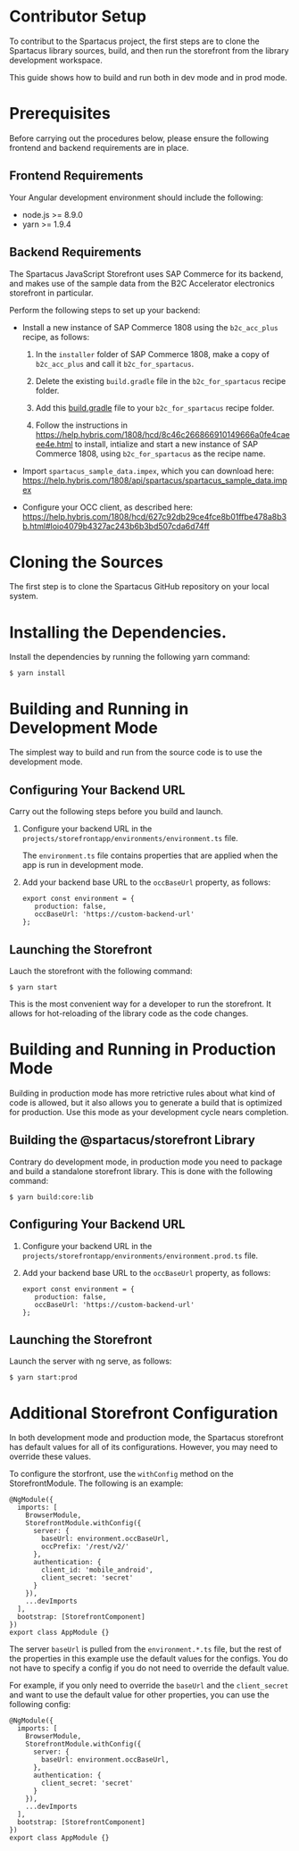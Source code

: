 # Contributor Setup

To contribut to the Spartacus project, the first steps are to clone the Spartacus library sources, build, and then run the storefront from the library development workspace.

This guide shows how to build and run both in dev mode and in prod mode.

# Prerequisites

Before carrying out the procedures below, please ensure the following frontend and backend requirements are in place.

## Frontend Requirements

Your Angular development environment should include the following:

- node.js >= 8.9.0
- yarn >= 1.9.4

## Backend Requirements

The Spartacus JavaScript Storefront uses SAP Commerce for its backend, and makes use of the sample data from the B2C Accelerator electronics storefront in particular.

Perform the following steps to set up your backend:

- Install a new instance of SAP Commerce 1808 using the `b2c_acc_plus` recipe, as follows:

   1. In the `installer` folder of SAP Commerce 1808, make a copy of `b2c_acc_plus` and call it `b2c_for_spartacus`.

   2. Delete the existing `build.gradle` file in the `b2c_for_spartacus` recipe folder. 

   3. Add this [build.gradle](assets/build.gradle) file to your `b2c_for_spartacus` recipe folder.

   4. Follow the instructions in https://help.hybris.com/1808/hcd/8c46c266866910149666a0fe4caeee4e.html to install, intialize and start a new instance of SAP Commerce 1808, using `b2c_for_spartacus` as the recipe name.

- Import `spartacus_sample_data.impex`, which you can download here: https://help.hybris.com/1808/api/spartacus/spartacus_sample_data.impex
- Configure your OCC client, as described here: https://help.hybris.com/1808/hcd/627c92db29ce4fce8b01ffbe478a8b3b.html#loio4079b4327ac243b6b3bd507cda6d74ff

# Cloning the Sources

The first step is to clone the Spartacus GitHub repository on your local system.

# Installing the Dependencies.

Install the dependencies by running the following yarn command:

```
$ yarn install
```

# Building and Running in Development Mode

The simplest way to build and run from the source code is to use the development mode.

## Configuring Your Backend URL

Carry out the following steps before you build and launch.

1. Configure your backend URL in the `projects/storefrontapp/environments/environment.ts` file.

   The `environment.ts` file contains properties that are applied when the app is run in development mode.

2. Add your backend base URL to the `occBaseUrl` property, as follows:

   ```
   export const environment = {
      production: false,
      occBaseUrl: 'https://custom-backend-url'
   };
   ```

## Launching the Storefront

Lauch the storefront with the following command:

```
$ yarn start
```

This is the most convenient way for a developer to run the storefront. It allows for hot-reloading of the library code as the code changes.

# Building and Running in Production Mode

Building in production mode has more retrictive rules about what kind of code is allowed, but it also allows you to generate a build that is optimized for production. Use this mode as your development cycle nears completion.

## Building the @spartacus/storefront Library

Contrary do development mode, in production mode you need to package and build a standalone storefront library. This is done with the following command:

```
$ yarn build:core:lib
```

## Configuring Your Backend URL

1. Configure your backend URL in the `projects/storefrontapp/environments/environment.prod.ts` file.

2. Add your backend base URL to the `occBaseUrl` property, as follows:

   ```
   export const environment = {
      production: false,
      occBaseUrl: 'https://custom-backend-url'
   };
   ```

## Launching the Storefront

Launch the server with ng serve, as follows:

```
$ yarn start:prod
```

# Additional Storefront Configuration

In both development mode and production mode, the Spartacus storefront has default values for all of its configurations. However, you may need to override these values.

To configure the storfront, use the `withConfig` method on the StorefrontModule. The following is an example:

```
@NgModule({
  imports: [
    BrowserModule,
    StorefrontModule.withConfig({
      server: {
        baseUrl: environment.occBaseUrl,
        occPrefix: '/rest/v2/'
      },
      authentication: {
        client_id: 'mobile_android',
        client_secret: 'secret'
      }
    }),
    ...devImports
  ],
  bootstrap: [StorefrontComponent]
})
export class AppModule {}
```

The server `baseUrl` is pulled from the `environment.*.ts` file, but the rest of the properties in this example use the default values for the configs. You do not have to specify a config if you do not need to override the default value.

For example, if you only need to override the `baseUrl` and the `client_secret` and want to use the default value for other properties, you can use the following config:

```
@NgModule({
  imports: [
    BrowserModule,
    StorefrontModule.withConfig({
      server: {
        baseUrl: environment.occBaseUrl,
      },
      authentication: {
        client_secret: 'secret'
      }
    }),
    ...devImports
  ],
  bootstrap: [StorefrontComponent]
})
export class AppModule {}
```
